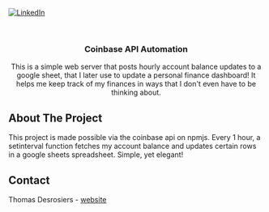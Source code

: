 <!--
*** Thanks for checking out the Best-README-Template. If you have a suggestion
*** that would make this better, please fork the repo and create a pull request
*** or simply open an issue with the tag "enhancement".
*** Thanks again! Now go create something AMAZING! :D
***
***
***
*** To avoid retyping too much info. Do a search and replace for the following:
*** github_username, repo_name, twitter_handle, email, project_title, project_description
-->



<!-- PROJECT SHIELDS -->
<!--
*** I'm using markdown "reference style" links for readability.
*** Reference links are enclosed in brackets [ ] instead of parentheses ( ).
*** See the bottom of this document for the declaration of the reference variables
*** for contributors-url, forks-url, etc. This is an optional, concise syntax you may use.
*** https://www.markdownguide.org/basic-syntax/#reference-style-links
-->
[![LinkedIn][linkedin-shield]][linkedin-url]



<!-- PROJECT LOGO -->
<br />
<p align="center">
  <h3 align="center">Coinbase API Automation</h3>

  <p align="center">
    This is a simple web server that posts hourly account balance updates to a google sheet, that I later use to update a personal finance dashboard! It helps me keep track of my finances in ways that I don't even have to be thinking about.
  </p>
</p>


<!-- ABOUT THE PROJECT -->
## About The Project

This project is made possible via the coinbase api on npmjs. Every 1 hour, a setinterval function fetches my account balance and updates certain rows in a google sheets spreadsheet. Simple, yet elegant!

<!-- CONTACT -->
## Contact

Thomas Desrosiers - [website](https://www.tdesrosi.com)




<!-- MARKDOWN LINKS & IMAGES -->
<!-- https://www.markdownguide.org/basic-syntax/#reference-style-links -->
[linkedin-shield]: https://img.shields.io/badge/-LinkedIn-black.svg?style=for-the-badge&logo=linkedin&colorB=555
[linkedin-url]: https://www.linkedin.com/in/thomas-desrosiers-407ab7162/